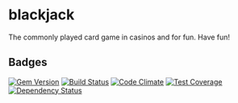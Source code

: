 # blackjack
The commonly played card game in casinos and for fun. Have fun!
## Badges
[![Gem Version](https://badge.fury.io/rb/blackjack1.svg)](http://badge.fury.io/rb/blackjack1)
[![Build Status](https://travis-ci.org/Zrp200/blackjack1.svg?branch=master)](https://travis-ci.org/Zrp200/blackjack1)
[![Code Climate](https://codeclimate.com/github/Zrp200/blackjack1/badges/gpa.svg)](https://codeclimate.com/github/Zrp200/blackjack1)
[![Test Coverage](https://codeclimate.com/github/Zrp200/blackjack1/badges/coverage.svg)](https://codeclimate.com/github/Zrp200/blackjack1)
[![Dependency Status](https://gemnasium.com/Zrp200/blackjack1.svg)](https://gemnasium.com/Zrp200/blackjack1)
